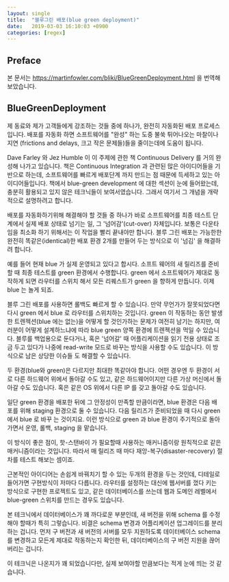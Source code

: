 ```yaml
---
layout: single
title:  "블루그린 배포(blue green deployment)"
date:   2019-03-03 16:10:03 +0900
categories: [regex]
--- 
```


## Preface
본 문서는 <a href="https://martinfowler.com/bliki/BlueGreenDeployment.html" target="_blank"> 
https://martinfowler.com/bliki/BlueGreenDeployment.html </a>
을 번역해 보았습니다. 

## BlueGreenDeployment
제 동료와 제가 고객들에게 강조하는 것들 중에 하나가, 완전히 자동화된 배포 프로세스 입니다.
배포를 자동화 하면 소프트웨어를 "완성" 하는 도중 불쑥 튀어나오는 마찰이나 지연
(frictions and delays, 크고 작은 문제들)들을 줄이는데에 도움이 됩니다.

Dave Farley 와 Jez Humble 이 이 주제에 관한 책 Continuous Delivery 를 거의 완성해 나가고 있습니다.
책은 Continuous Integration 과 관련된 많은 아이디어들을 기반으로 하는데, 소프트웨어를
빠르게 배포단계 까지 만드는 점 때문에 득세하고 있는 아이디어들입니다. 책에서 blue-green
development 에 대한 섹션이 눈에 들어왔는데, 충분히 활용되고 있지 않은 테크닉들이 보여서였습니다.
그래서 여기서 그 개념을 개략적으로 설명하려고 합니다.

배포를 자동화하기위해 해결해야 할 것들 중 하나가 바로 소프트웨어를 최종 테스트 단계에서
실제 배포 상태로 넘기는 일, 그 '넘어감'(cut-over) 자체입니다. 보통은 다운타임을 최소화 하기 위해서는
이 작업을 빨리 끝내야만 합니다. 블루 그린 배포는 가능한한 완전히 똑같은(identical)한
배포 환경 2개를 만들어 두는 방식으로 이 '넘김' 을 해결하려 합니다.

예를 들어 현재 blue 가 실제 운영되고 있다고 합시다. 소프트 웨어의 새 릴리즈를 준비할 때
최종 테스트를 green 환경에서 수행합니다. green 에서 소프트웨어가 제대로 동작하게 되면
라우터를 스위치 해서 모든 리퀘스트가 green 을 향하게 만듭니다. 이제 blue 는 놀게 되죠.

블루 그린 배포를 사용하면 롤백도 빠르게 할 수 있습니다. 만약 무언가가 잘못되었다면
다시 green 에서 blue 로 라우터를 스위치하는 것입니다. green 이 작동하는 동안 발생한
트렌젝션(blue 에는 없는)을 어떻게 할 것인가하는 문제가 여전히 남기는 하지만, 여러분이
어떻게 설계하느냐에 따라 blue green 양쪽 환경에 트렌젝션을 먹일 수 있습니다.
블루를 백업용으로 둔다거나, 혹은 '넘어갈' 때 어플리케이션을 읽기 전용 상태로 조금 두고 있다가
나중에 read-write 모드로 바꾸는 방식을 사용할 수도 있습니다. 이 방식으로 남은 상당한 이슈들
도 해결할 수 있습니다.  

두 환경(blue와 green)은 다르지만 최대한 똑같아야 합니다. 어떤 경우엔 두 환경이 서로 다른
하드웨어 위에서 돌아갈 수도 있고, 같은 하드웨어이지만 다른 가상 머신에서 돌아갈 수도 있습니다.
혹은 같은 OS 위에서 다른 IP 를 갖고 돌아갈 수도 있습니다. 

일단 green 환경을 배포한 뒤에 그 안정성이 만족할 만큼이라면, blue 환경은 다음 배포를 위해
staging 환경으로 둘 수 있습니다. 다음 릴리즈가 준비되었을 때 다시 green 에서 blue 로 바꾸
는 것이지요. 이런 방식으로 green 과 blue 환경이 주기적으로 돌아가면서 운영, 롤백, staging
을 맡습니다.

이 방식이 좋은 점이, 핫-스탠바이 가 필요할때 사용하는 매커니즘이랑 원칙적으로 같은
매커니즘이라는 것입니다. 따라서 매 릴리즈 때 마다 재앙-복구(disaster-recovery) 절차를
테스트 해보는 셈이죠.

근본적인 아이디어는 손쉽게 바꿔치기 할 수 있는 두개의 환경을 두는 것인데, 디테일로 들어가면
구현방식이 저마다 다릅니다. 라우터를 설정하는 대신에 
웹서버를 껐다 키는 방식으로 구현한 프로젝트도 있고, 같은 데이터베이스를 쓰는데 웹과 도메인
레벨에서 blue-green 스위치를 만드는 경우도 있습니다.

본 테크닉에서 데이터베이스가 꽤 까다로운 부분인데, 새 버전을 위해 schema 를 
수정해야 할때가 특히 그렇습니다. 비결은 schema 변경과 어플리케이션 업그레이드를
분리하는 겁니다. 먼저 구 버전과 새 버전의 서버를 모두 지원하도록 데이터베이스 schema 를 변경하고
모든게 제대로 작동하는지 확인한 뒤, 데이터베이스의 구 버전 지원을 끊어버리는 겁니다.

이 테크닉은 나온지가 꽤 되었습니다만, 실제 보여야할 만큼보다는 적게 눈에 띄는 것 같습니다. 


